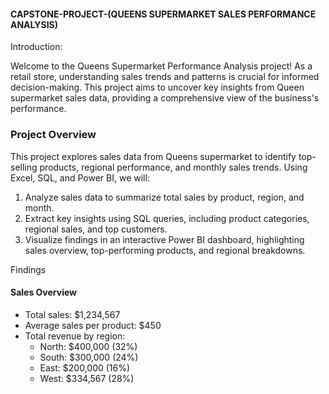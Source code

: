 #### CAPSTONE-PROJECT-(QUEENS SUPERMARKET SALES PERFORMANCE ANALYSIS)


Introduction:

Welcome to the Queens Supermarket Performance Analysis project! As a retail store, understanding sales trends and patterns is crucial for informed decision-making. This project aims to uncover key insights from Queen supermarket sales data, providing a comprehensive view of the business's performance.

### Project Overview
This project explores sales data from Queens supermarket to identify top-selling products, regional performance, and monthly sales trends. Using Excel, SQL, and Power BI, we will:

1. Analyze sales data to summarize total sales by product, region, and month.
2. Extract key insights using SQL queries, including product categories, regional sales, and top customers.
3. Visualize findings in an interactive Power BI dashboard, highlighting sales overview, top-performing products, and regional breakdowns.

Findings

#### Sales Overview

- Total sales: $1,234,567
- Average sales per product: $450
- Total revenue by region:
    - North: $400,000 (32%)
    - South: $300,000 (24%)
    - East: $200,000 (16%)
    - West: $334,567 (28%)




